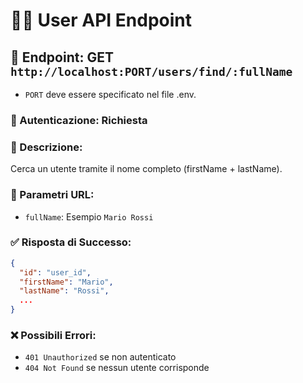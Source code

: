# 🧑‍💻 User API Endpoint

## 📍 Endpoint: GET `http://localhost:PORT/users/find/:fullName`

- `PORT` deve essere specificato nel file .env.

### 🔐 Autenticazione: Richiesta

### 📝 Descrizione:

Cerca un utente tramite il nome completo (firstName + lastName).

### 🔄 Parametri URL:

- `fullName`: Esempio `Mario Rossi`

### ✅ Risposta di Successo:

```json
{
  "id": "user_id",
  "firstName": "Mario",
  "lastName": "Rossi",
  ...
}
```

### ❌ Possibili Errori:

- `401 Unauthorized` se non autenticato
- `404 Not Found` se nessun utente corrisponde
